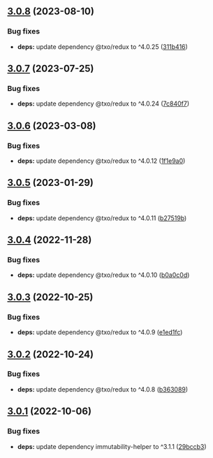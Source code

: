 ## [3.0.8](https://github.com/technology-studio/offline-redux/compare/v3.0.7...v3.0.8) (2023-08-10)


### Bug fixes

* **deps:** update dependency @txo/redux to ^4.0.25 ([311b416](https://github.com/technology-studio/offline-redux/commit/311b416de504e516847072522af57bd5a3bacd74))

## [3.0.7](https://github.com/technology-studio/offline-redux/compare/v3.0.6...v3.0.7) (2023-07-25)


### Bug fixes

* **deps:** update dependency @txo/redux to ^4.0.24 ([7c840f7](https://github.com/technology-studio/offline-redux/commit/7c840f73009cd6eaa4181efadafc58c22f06092f))

## [3.0.6](https://github.com/technology-studio/offline-redux/compare/v3.0.5...v3.0.6) (2023-03-08)


### Bug fixes

* **deps:** update dependency @txo/redux to ^4.0.12 ([1f1e9a0](https://github.com/technology-studio/offline-redux/commit/1f1e9a02bf8a3cea4660059fa0aa1efbfe3ecbf0))

## [3.0.5](https://github.com/technology-studio/offline-redux/compare/v3.0.4...v3.0.5) (2023-01-29)


### Bug fixes

* **deps:** update dependency @txo/redux to ^4.0.11 ([b27519b](https://github.com/technology-studio/offline-redux/commit/b27519bb33b730b3ac01819d49a8313b44dc7546))

## [3.0.4](https://github.com/technology-studio/offline-redux/compare/v3.0.3...v3.0.4) (2022-11-28)


### Bug fixes

* **deps:** update dependency @txo/redux to ^4.0.10 ([b0a0c0d](https://github.com/technology-studio/offline-redux/commit/b0a0c0d0690b594f47a66684a041088cbe377ff7))

## [3.0.3](https://github.com/technology-studio/offline-redux/compare/v3.0.2...v3.0.3) (2022-10-25)


### Bug fixes

* **deps:** update dependency @txo/redux to ^4.0.9 ([e1ed1fc](https://github.com/technology-studio/offline-redux/commit/e1ed1fc62065dc0d335cb8c163d8d00597233bf5))

## [3.0.2](https://github.com/technology-studio/offline-redux/compare/v3.0.1...v3.0.2) (2022-10-24)


### Bug fixes

* **deps:** update dependency @txo/redux to ^4.0.8 ([b363089](https://github.com/technology-studio/offline-redux/commit/b363089c638762b4e2aac8bc763c0f5e14ac6248))

## [3.0.1](https://github.com/technology-studio/offline-redux/compare/v3.0.0...v3.0.1) (2022-10-06)


### Bug fixes

* **deps:** update dependency immutability-helper to ^3.1.1 ([29bccb3](https://github.com/technology-studio/offline-redux/commit/29bccb3c77dd216abca0354f679e65ef65af5c62))

